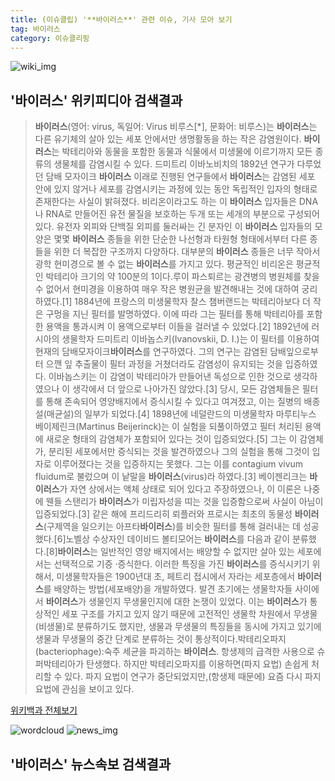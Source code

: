 ```yaml
---
title: (이슈클립) '**바이러스**' 관련 이슈, 기사 모아 보기
tag: 바이러스
category: 이슈클리핑
---
```

![wiki_img](https://user-images.githubusercontent.com/42597476/44503234-41136a80-a6d0-11e8-9071-6fc6418eafe4.png)
## **'**바이러스**'** 위키피디아 검색결과
>**바이러스**(영어: virus, 독일어: Virus 비루스[*], 문화어: 비루스)는 **바이러스**는 다른 유기체의 살아 있는 세포 안에서만 생명활동을 하는 작은 감염원이다. **바이러스**는 박테리아와 동물을 포함한 동물과 식물에서 미생물에 이르기까지 모든 종류의 생물체를 감염시킬 수 있다. 드미트리 이바노비치의 1892년 연구가 다루었던 담배 모자이크 **바이러스** 이래로 진행된 연구들에서 **바이러스**는 감염된 세포 안에 있지 않거나 세포를 감염시키는 과정에 있는 동안 독립적인 입자의 형태로 존재한다는 사실이 밝혀졌다. 비리온이라고도 하는 이 **바이러스** 입자들은 DNA나 RNA로 만들어진 유전 물질을 보호하는 두개 또는 세개의 부분으로 구성되어 있다. 유전자 외피와 단백질 외피를 둘러싸는 긴 분자인 이 **바이러스** 입자들의 모양은 몇몇 **바이러스** 종들을 위한 단순한 나선형과 타원형 형태에서부터 다른 종들을 위한 더 복잡한 구조까지 다양하다. 대부분의 **바이러스** 종들은 너무 작아서 광학 현미경으로 볼 수 없는 **바이러스**를 가지고 있다. 평균적인 비리온은 평균적인 박테리아 크기의 약 100분의 1이다.루이 파스퇴르는 광견병의 병원체를 찾을 수 없어서 현미경을 이용하여 매우 작은 병원균을 발견해내는 것에 대하여 궁리하였다.[1] 1884년에 프랑스의 미생물학자 찰스 챔버랜드는 박테리아보다 더 작은 구멍을 지닌 필터를 발명하였다. 이에 따라 그는 필터를 통해 박테리아를 포함한 용액을 통과시켜 이 용액으로부터 이들을 걸러낼 수 있었다.[2] 1892년에 러시아의 생물학자 드미트리 이바놉스키(Ivanovskii, D. I.)는 이 필터를 이용하여 현재의 담배모자이크**바이러스**를 연구하였다. 그의 연구는 감염된 담배잎으로부터 으깬 잎 추출물이 필터 과정을 거쳤더라도 감염성이 유지되는 것을 입증하였다. 이바놉스키는 이 감염이 박테리아가 만들어낸 독성으로 인한 것으로 생각하였으나 이 생각에서 더 앞으로 나아가진 않았다.[3] 당시, 모든 감염체들은 필터를 통해 존속되어 영양배지에서 증식시킬 수 있다고 여겨졌고, 이는 질병의 배종설(매균설)의 일부가 되었다.[4] 1898년에 네덜란드의 미생물학자 마루티누스 베이제린크(Martinus Beijerinck)는 이 실험을 되풀이하였고 필터 처리된 용액에 새로운 형태의 감염체가 포함되어 있다는 것이 입증되었다.[5] 그는 이 감염체가, 분리된 세포에서만 증식되는 것을 발견하였으나 그의 실험을 통해 그것이 입자로 이루어졌다는 것을 입증하지는 못했다. 그는 이를 contagium vivum fluidum로 불렀으며 이 낱말을 **바이러스**(virus)라 하였다.[3] 베이젠리크는 **바이러스**가 자연 상에서는 액체 상태로 되어 있다고 주장하였으나, 이 이론은 나중에 웬들 스탠리가 **바이러스**가 미립자성을 띠는 것을 입증함으로써 사실이 아님이 입증되었다.[3] 같은 해에 프리드리히 뢰플러와 프로시는 최초의 동물성 **바이러스**(구제역을 일으키는 아프타**바이러스**)를 비슷한 필터를 통해 걸러내는 데 성공했다.[6]노벨상 수상자인 데이비드 볼티모어는 **바이러스**를 다음과 같이 분류했다.[8]**바이러스**는 일반적인 영양 배지에서는 배양할 수 없지만 살아 있는 세포에서는 선택적으로 기증 ·증식한다. 이러한 특징을 가진 **바이러스**를 증식시키기 위해서, 미생물학자들은 1900년대 초, 페트리 접시에서 자라는 세포층에서 **바이러스**를 배양하는 방법(세포배양)을 개발하였다. 발견 초기에는 생물학자들 사이에서 **바이러스**가 생물인지 무생물인지에 대한 논쟁이 있었다. 이는 **바이러스**가 통상적인 세포 구조를 가지고 있지 않기 때문에 고전적인 생물학 차원에서 무생물(비생물)로 분류하기도 했지만, 생물과 무생물의 특징들을 동시에 가지고 있기에 생물과 무생물의 중간 단계로 분류하는 것이 통상적이다.박테리오파지(bacteriophage):숙주 세균을 파괴하는 **바이러스**. 항생제의 급격한 사용으로 슈퍼박테리아가 탄생했다. 하지만 박테리오파지를 이용하면(파지 요법) 손쉽게 처리할 수 있다. 파지 요법이 연구가 중단되었지만,(항생제 때문에) 요즘 다시 파지 요법에 관심을 보이고 있다.

<a href="https://ko.wikipedia.org/wiki/바이러스" target="_blank">위키백과 전체보기</a>

![wordcloud](https://s3.ap-northeast-2.amazonaws.com/lyrics101-wordcloud/2018-09-26-1537960041.png)
![news_img](https://user-images.githubusercontent.com/42597476/44507050-1206f400-a6e4-11e8-8d98-7ffbfebb353f.png)
## **'**바이러스**'** 뉴스속보 검색결과

